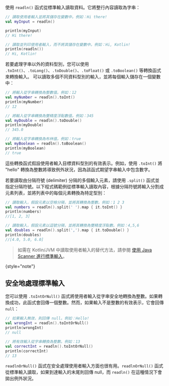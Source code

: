 [//]: # (title: 讀取標準輸入)

使用 `readln()` 函式從標準輸入讀取資料。它將整行內容讀取為字串：

```kotlin
// 讀取使用者輸入並將其儲存在變數中。例如：Hi there!
val myInput = readln()

println(myInput)
// Hi there!

// 讀取並列印使用者輸入，而不將其儲存在變數中。例如：Hi, Kotlin!
println(readln())
// Hi, Kotlin!
```

若要處理字串以外的資料型別，您可以使用 `.toInt()`、`.toLong()`、`.toDouble()`、`.toFloat()` 或 `.toBoolean()` 等轉換函式來轉換輸入。
可以讀取多個不同資料型別的輸入，並將每個輸入儲存在一個變數中：

```kotlin
// 將輸入從字串轉換為整數值。例如：12
val myNumber = readln().toInt()
println(myNumber)
// 12

// 將輸入從字串轉換為雙精度浮點數值。例如：345 
val myDouble = readln().toDouble()
println(myDouble)
// 345.0

// 將輸入從字串轉換為布林值。例如：true
val myBoolean = readln().toBoolean()
println(myBoolean)
// true
```

這些轉換函式假設使用者輸入目標資料型別的有效表示。例如，使用 `.toInt()` 將 "hello" 轉換為整數將導致例外狀況，因為該函式期望字串輸入中包含數字。

若要讀取由分隔符號 (delimiter) 分隔的多個輸入元素，請使用 `.split()` 函式並指定分隔符號。以下程式碼範例從標準輸入讀取內容，根據分隔符號將輸入分割成元素列表，並將列表中的每個元素轉換為特定型別：

```kotlin
// 讀取輸入，假設元素以空格分隔，並將其轉換為整數。例如：1 2 3 
val numbers = readln().split(' ').map { it.toInt() }
println(numbers)
//[1, 2, 3] 

// 讀取輸入，假設元素以逗號分隔，並將其轉換為雙精度浮點數。例如：4,5,6
val doubles = readln().split(',').map { it.toDouble() }
println(doubles)
//[4.0, 5.0, 6.0]
```

> 如需在 Kotlin/JVM 中讀取使用者輸入的替代方法，請參閱 [使用 Java Scanner 進行標準輸入](standard-input.md)。
>
{style="note"}

## 安全地處理標準輸入

您可以使用 `.toIntOrNull()` 函式將使用者輸入從字串安全地轉換為整數。如果轉換成功，此函式會回傳一個整數。然而，如果輸入不是整數的有效表示，它會回傳 `null`：

```kotlin
// 如果輸入無效，則回傳 null。例如：Hello!
val wrongInt = readln().toIntOrNull()
println(wrongInt)
// null

// 將有效輸入從字串轉換為整數。例如：13
val correctInt = readln().toIntOrNull()
println(correctInt)
// 13
```

`readlnOrNull()` 函式在安全處理使用者輸入方面也很有用。`readlnOrNull()` 函式從標準輸入讀取，如果到達輸入的末尾則回傳 null，而 `readln()` 在這種情況下會拋出例外狀況。